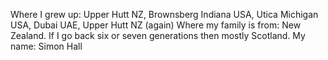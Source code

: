 Where I grew up: Upper Hutt NZ, Brownsberg Indiana USA, Utica Michigan USA, Dubai UAE, Upper Hutt NZ (again)
Where my family is from: New Zealand.  If I go back six or seven generations then mostly Scotland.
My name: Simon Hall